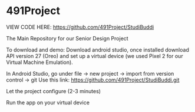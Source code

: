 # 491Project
VIEW CODE HERE: https://github.com/491Project/StudiBuddi

The Main Repository for our Senior Design Project


To download and demo:
Download android studio, once installed download API version 27 (Oreo) and set up a virtual device (we used Pixel 2 for our Virtual Machine Emulation).

In Android Studio, go under file -> new project -> import from version control -> git
Use this link: https://github.com/491Project/StudiBuddi.git

Let the project configure (2-3 minutes)

Run the app on your virtual device
